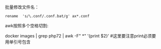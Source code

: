 批量修改文件名：

    rename  's/\.conf/.conf.bat/g' ax*.conf


 awk按照多个空格切割:

 docker images | grep php72 | awk -F" *" '{print $2}' #这里要注意print必须要用单引号包含